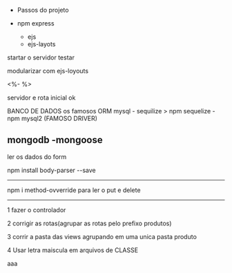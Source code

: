 

- Passos do projeto 

- npm express 
    - ejs
    - ejs-layots
  
startar o servidor 
testar

modularizar com ejs-loyouts

<%-  %>

servidor e rota inicial ok

BANCO DE DADOS 
os famosos ORM
mysql - sequilize > npm sequelize - npm mysql2 (FAMOSO DRIVER)



mongodb -mongoose
-----------------------------------

ler os dados do form 

npm install body-parser --save 

-------------------------
npm i method-ovverride
para ler o put e delete 



--------------------------------------------


1 fazer o controlador

2 corrigir as rotas(agrupar as rotas pelo prefixo produtos)

3 corrir a pasta das views agrupando em uma unica pasta produto

4 Usar letra maiscula em arquivos de CLASSE

aaa